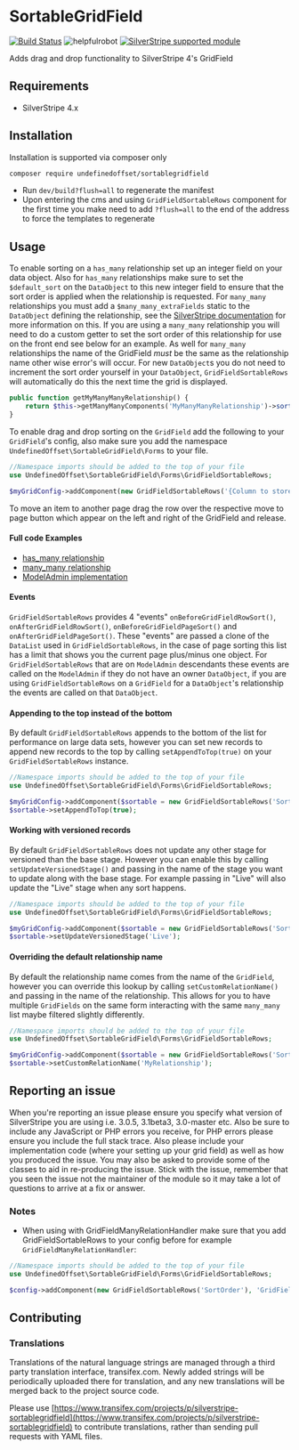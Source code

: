 SortableGridField
=================

[![Build Status](https://travis-ci.org/UndefinedOffset/SortableGridField.png)](https://travis-ci.org/UndefinedOffset/SortableGridField) ![helpfulrobot](https://helpfulrobot.io/undefinedoffset/sortablegridfield/badge)
[![SilverStripe supported module](https://img.shields.io/badge/silverstripe-supported-0071C4.svg)](https://www.silverstripe.org/software/addons/silverstripe-commercially-supported-module-list/)

Adds drag and drop functionality to SilverStripe 4's GridField

## Requirements

* SilverStripe 4.x

## Installation

Installation is supported via composer only

```sh
composer require undefinedoffset/sortablegridfield
```

* Run `dev/build?flush=all` to regenerate the manifest
* Upon entering the cms and using `GridFieldSortableRows` component for the first time you make need to add `?flush=all`
to the end of the address to force the templates to regenerate

## Usage

To enable sorting on a `has_many` relationship set up an integer field on your data object. Also for `has_many`
relationships make sure to set the `$default_sort` on the `DataObject` to this new integer field to ensure that the sort
order is applied when the relationship is requested. For `many_many` relationships you must add a 
`$many_many_extraFields` static to the `DataObject` defining the relationship, see the 
[SilverStripe documentation](https://docs.silverstripe.org/en/3/developer_guides/model/relations/#many-many) 
for more information on this. If you are using a `many_many` relationship you will need to do a custom getter to set the 
sort order of this relationship for use on the front end see below for an example. As well for `many_many` relationships
the name of the GridField *must* be the same as the relationship name other wise error's will occur. For new 
`DataObject`s you do not need to increment the sort order yourself in your `DataObject`, `GridFieldSortableRows` will
automatically do this the next time the grid is displayed.

```php
public function getMyManyManyRelationship() {
    return $this->getManyManyComponents('MyManyManyRelationship')->sort('SortColumn');
}
```

To enable drag and drop sorting on the `GridField` add the following to your `GridField`'s config, also make sure you add
the namespace `UndefinedOffset\SortableGridField\Forms` to your file.

```php
//Namespace imports should be added to the top of your file
use UndefinedOffset\SortableGridField\Forms\GridFieldSortableRows;

$myGridConfig->addComponent(new GridFieldSortableRows('{Column to store sort}'));
```

To move an item to another page drag the row over the respective move to page button which appear on the left and right
of the GridField and release.

#### Full code Examples

* [has_many relationship](https://github.com/UndefinedOffset/SortableGridField/blob/master/docs/HasManyExample.md)
* [many_many relationship](https://github.com/UndefinedOffset/SortableGridField/blob/master/docs/ManyManyExample.md)
* [ModelAdmin implementation](https://github.com/UndefinedOffset/SortableGridField/blob/master/docs/ModelAdminExample.md)

#### Events

`GridFieldSortableRows` provides 4 "events" `onBeforeGridFieldRowSort()`, `onAfterGridFieldRowSort()`,
`onBeforeGridFieldPageSort()` and `onAfterGridFieldPageSort()`. These "events" are passed a clone of the `DataList`
used in `GridFieldSortableRows`, in the case of page sorting this list has a limit that shows you the current page
plus/minus one object. For `GridFieldSortableRows` that are on `ModelAdmin` descendants these events are called on the
`ModelAdmin` if they do not have an owner `DataObject`, if you are using `GridFieldSortableRows` on a `GridField` for a
`DataObject`'s relationship the events are called on that `DataObject`.

#### Appending to the top instead of the bottom

By default `GridFieldSortableRows` appends to the bottom of the list for performance on large data sets, however you can
set new records to append new records to the top by calling `setAppendToTop(true)` on your `GridFieldSortableRows`
instance.

```php
//Namespace imports should be added to the top of your file
use UndefinedOffset\SortableGridField\Forms\GridFieldSortableRows;

$myGridConfig->addComponent($sortable = new GridFieldSortableRows('SortOrder'));
$sortable->setAppendToTop(true);
```

#### Working with versioned records

By default `GridFieldSortableRows` does not update any other stage for versioned than the base stage. However you can
enable this by calling `setUpdateVersionedStage()` and passing in the name of the stage you want to update along with
the base stage. For example passing in "Live" will also update the "Live" stage when any sort happens.

```php
//Namespace imports should be added to the top of your file
use UndefinedOffset\SortableGridField\Forms\GridFieldSortableRows;

$myGridConfig->addComponent($sortable = new GridFieldSortableRows('SortOrder'));
$sortable->setUpdateVersionedStage('Live');
```

#### Overriding the default relationship name

By default the relationship name comes from the name of the `GridField`, however you can override this lookup by
calling `setCustomRelationName()` and passing in the name of the relationship. This allows for you to have multiple
`GridFields` on the same form interacting with the same `many_many` list maybe filtered slightly differently.

```php
//Namespace imports should be added to the top of your file
use UndefinedOffset\SortableGridField\Forms\GridFieldSortableRows;

$myGridConfig->addComponent($sortable = new GridFieldSortableRows('SortOrder'));
$sortable->setCustomRelationName('MyRelationship');
```

## Reporting an issue

When you're reporting an issue please ensure you specify what version of SilverStripe you are using i.e. 3.0.5,
3.1beta3, 3.0-master etc. Also be sure to include any JavaScript or PHP errors you receive, for PHP errors please ensure
you include the full stack trace. Also please include your implementation code (where your setting up your grid field)
as well as how you produced the issue. You may also be asked to provide some of the classes to aid in re-producing the
issue. Stick with the issue, remember that you seen the issue not the maintainer of the module so it may take a lot of 
questions to arrive at a fix or answer.

### Notes

* When using with GridFieldManyRelationHandler make sure that you add GridFieldSortableRows to your config before for
example `GridFieldManyRelationHandler`:

```php
//Namespace imports should be added to the top of your file
use UndefinedOffset\SortableGridField\Forms\GridFieldSortableRows;

$config->addComponent(new GridFieldSortableRows('SortOrder'), 'GridFieldManyRelationHandler');
```

## Contributing

### Translations

Translations of the natural language strings are managed through a third party translation interface, transifex.com.
Newly added strings will be periodically uploaded there for translation, and any new translations will be merged back to
the project source code.

Please use [https://www.transifex.com/projects/p/silverstripe-sortablegridfield](https://www.transifex.com/projects/p/silverstripe-sortablegridfield)
to contribute translations, rather than sending pull requests with YAML files.
